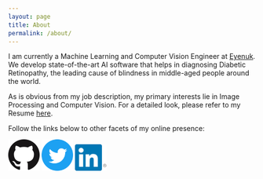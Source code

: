 ```yaml
---
layout: page
title: About
permalink: /about/
---
```


I am currently a Machine Learning and Computer Vision Engineer at <a href="http://www.eyenuk.com/" target="_blank">Eyenuk</a>. We develop state-of-the-art AI software that helps in diagnosing Diabetic Retinopathy, the leading cause of blindness in middle-aged people around the world.

As is obvious from my job description, my primary interests lie in Image Processing and Computer Vision. For a detailed look, please refer to my Resume <a href="https://www.dropbox.com/s/n6778yfjp6zbiky/Nishit_Parekh_Resume.pdf" target="_blank">here</a>.

Follow the links below to other facets of my online presence:

<a href="https://www.github.com/parekhnish"><img src="../Images/Logos/github.png" alt="My GitHub Repositories" width="64"/></a>
<a href="https://www.twitter.com/parekhnish"><img src="../Images/Logos/twitter.png" alt="My Twitter Profile" width="64"/></a>
<a href="https://www.linkedin.com/in/nishit-parekh"><img src="../Images/Logos/linkedin.png" alt="My LinkedIn Profile" width="64"/></a>
